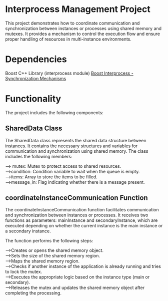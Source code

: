 # Interprocess Management Project
This project demonstrates how to coordinate communication and synchronization between instances or processes using shared memory and mutexes. It provides a mechanism to control the execution flow and ensure proper handling of resources in multi-instance environments.

# Dependencies
Boost C++ Library (interprocess module) [Boost Interprocess - Synchronization Mechanisms](https://www.boost.org/doc/libs/1_47_0/doc/html/interprocess/synchronization_mechanisms.html#interprocess.synchronization_mechanisms.conditions)

# Functionality
The project includes the following components:

## SharedData Class
The SharedData class represents the shared data structure between instances. It contains the necessary structures and variables for communication and synchronization using shared memory. The class includes the following members:

--> mutex: Mutex to protect access to shared resources. <br>
-->condition: Condition variable to wait when the queue is empty. <br>
-->items: Array to store the items to be filled. <br>
-->message_in: Flag indicating whether there is a message present. <br>

## coordinateInstanceCommunication Function <br>
The coordinateInstanceCommunication function facilitates communication and synchronization between instances or processes. It receives two functions as parameters: mainInstance and secondaryInstance, which are executed depending on whether the current instance is the main instance or a secondary instance.

The function performs the following steps:

-->Creates or opens the shared memory object. <br>
-->Sets the size of the shared memory region. <br>
-->Maps the shared memory region. <br>
-->Checks if another instance of the application is already running and tries to lock the mutex. <br>
-->Executes the appropriate logic based on the instance type (main or secondary). <br>
-->Releases the mutex and updates the shared memory object after completing the processing. <br>
